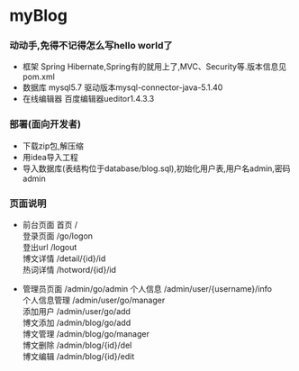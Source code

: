 # myBlog
### 动动手,免得不记得怎么写hello world了
* 框架 Spring Hibernate,Spring有的就用上了,MVC、Security等.版本信息见pom.xml
* 数据库 mysql5.7 驱动版本mysql-connector-java-5.1.40
* 在线编辑器 百度编辑器ueditor1.4.3.3

### 部署(面向开发者)
* 下载zip包,解压缩
* 用idea导入工程
* 导入数据库(表结构位于database/blog.sql),初始化用户表,用户名admin,密码admin

### 页面说明
* 前台页面
  首页 /  
  登录页面 /go/logon  
  登出url /logout  
  博文详情 /detail/{id}/id  
  热词详情 /hotword/{id}/id

* 管理员页面 /admin/go/admin
  个人信息 /admin/user/{username}/info  
  个人信息管理 /admin/user/go/manager  
  添加用户 /admin/user/go/add  
  博文添加 /admin/blog/go/add  
  博文管理 /admin/blog/go/manager  
  博文删除 /admin/blog/{id}/del  
  博文编辑 /admin/blog/{id}/edit  
